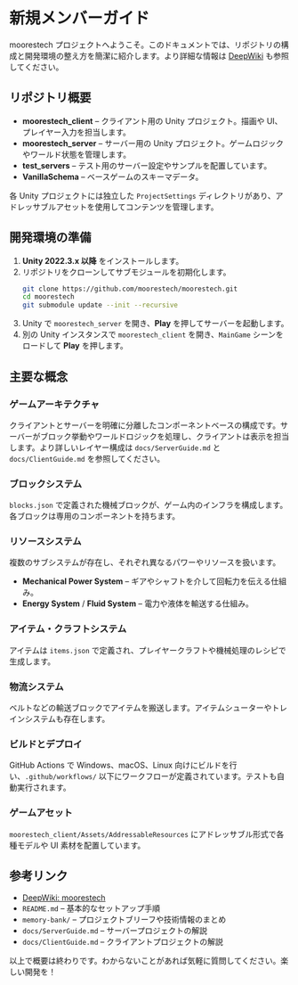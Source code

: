 # 新規メンバーガイド

moorestech プロジェクトへようこそ。このドキュメントでは、リポジトリの構成と開発環境の整え方を簡潔に紹介します。より詳細な情報は [DeepWiki](https://deepwiki.com/moorestech/moorestech/) も参照してください。

## リポジトリ概要

- **moorestech_client** – クライアント用の Unity プロジェクト。描画や UI、プレイヤー入力を担当します。
- **moorestech_server** – サーバー用の Unity プロジェクト。ゲームロジックやワールド状態を管理します。
- **test_servers** – テスト用のサーバー設定やサンプルを配置しています。
- **VanillaSchema** – ベースゲームのスキーマデータ。

各 Unity プロジェクトには独立した `ProjectSettings` ディレクトリがあり、アドレッサブルアセットを使用してコンテンツを管理します。

## 開発環境の準備

1. **Unity 2022.3.x 以降** をインストールします。
2. リポジトリをクローンしてサブモジュールを初期化します。
   ```bash
   git clone https://github.com/moorestech/moorestech.git
   cd moorestech
   git submodule update --init --recursive
   ```
3. Unity で `moorestech_server` を開き、**Play** を押してサーバーを起動します。
4. 別の Unity インスタンスで `moorestech_client` を開き、`MainGame` シーンをロードして **Play** を押します。

## 主要な概念

### ゲームアーキテクチャ
クライアントとサーバーを明確に分離したコンポーネントベースの構成です。サーバーがブロック挙動やワールドロジックを処理し、クライアントは表示を担当します。より詳しいレイヤー構成は `docs/ServerGuide.md` と `docs/ClientGuide.md` を参照してください。

### ブロックシステム
`blocks.json` で定義された機械ブロックが、ゲーム内のインフラを構成します。各ブロックは専用のコンポーネントを持ちます。

### リソースシステム
複数のサブシステムが存在し、それぞれ異なるパワーやリソースを扱います。
- **Mechanical Power System** – ギアやシャフトを介して回転力を伝える仕組み。
- **Energy System** / **Fluid System** – 電力や液体を輸送する仕組み。

### アイテム・クラフトシステム
アイテムは `items.json` で定義され、プレイヤークラフトや機械処理のレシピで生成します。

### 物流システム
ベルトなどの輸送ブロックでアイテムを搬送します。アイテムシューターやトレインシステムも存在します。

### ビルドとデプロイ
GitHub Actions で Windows、macOS、Linux 向けにビルドを行い、`.github/workflows/` 以下にワークフローが定義されています。テストも自動実行されます。

### ゲームアセット
`moorestech_client/Assets/AddressableResources` にアドレッサブル形式で各種モデルや UI 素材を配置しています。

## 参考リンク
- [DeepWiki: moorestech](https://deepwiki.com/moorestech/moorestech/)
- `README.md` – 基本的なセットアップ手順
- `memory-bank/` – プロジェクトブリーフや技術情報のまとめ
- `docs/ServerGuide.md` – サーバープロジェクトの解説
- `docs/ClientGuide.md` – クライアントプロジェクトの解説

以上で概要は終わりです。わからないことがあれば気軽に質問してください。楽しい開発を！
